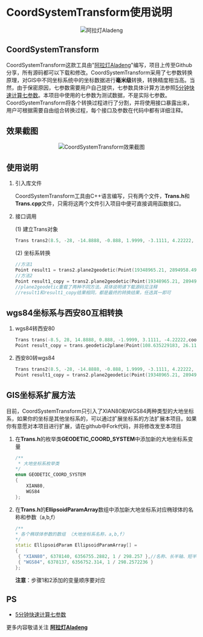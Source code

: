 # CoordSystemTransform使用说明
<div align=center><img src="http://www.lgwimonday.cn/cosyblog/wordpress/wp-content/uploads/2018/05/201805011453266-300x300.png" alt="阿拉灯Aladeng"/></div>
 
## CoordSystemTransform

CoordSystemTransform这款工具由"[阿拉灯Aladeng](http://www.lgwimonday.cn)"编写，项目上传至Github分享，所有源码都可以下载和修改。CoordSystemTransform采用了七参数转换原理，对GIS中不同坐标系统中的坐标数据进行**毫米级**转换，转换精度相当高。当然，由于保密原因，七参数需要用户自己提供，七参数具体计算方法参照[5分钟快速计算七参数](http://)。本项目中使用的七参数为测试数据，不是实际七参数。CoordSystemTransform将各个转换过程进行了分割，并将使用接口暴露出来，用户可根据需要自由组合转换过程，每个接口及参数在代码中都有详细注释。

## 效果截图
<div align=center><img src="http://www.lgwimonday.cn/cosyblog/wordpress/wp-content/uploads/2018/07/2018070903435979.jpg" alt="CoordSystemTransform效果截图"/></div>

## 使用说明

1. 引入库文件

   CoordSystemTransform工具由C++语言编写，只有两个文件，**Trans.h**和**Trans.cpp**文件，只需将这两个文件引入项目中便可直接调用函数接口。

2. 接口调用

   (1) 建立Trans对象

   ```c++
   Trans trans2(8.5, -28, -14.8888, -0.888, 1.9999, -3.1111, 4.22222, coord::XIAN80, coord::WGS84);
   ```

   (2) 坐标系转换

   ```c++
   //方法1
   Point result1 = trans2.plane2geodetic(Point(19348965.21, 2894958.496, 0), 6378140, 6356755.2882, 1 / 298.257, 6378137, 1 / 298.2572236, 6);
   //方法2
   Point result1_copy = trans2.plane2geodetic(Point(19348965.21, 2894958.496, 0), 6);
   //plane2geodetic重载了两种不同方法，具体说明请下载源码见注释
   //result1和result1_copy结果相同，都是最终的转换结果，任选其一即可
   ```

## wgs84坐标系与西安80互相转换

1. wgs84转西安80

   ```c++
   Trans trans(-8.5, 28, 14.8888, 0.888, -1.9999, 3.1111, -4.22222,coord::WGS84,coord::XIAN80);
   Point result_copy = trans.geodetic2plane(Point(108.635229183, 26.111425709, 0), 6);
   ```

2. 西安80转wgs84

   ```c++
   Trans trans2(8.5, -28, -14.8888, -0.888, 1.9999, -3.1111, 4.22222, coord::XIAN80, coord::WGS84);
   Point result1_copy = trans2.plane2geodetic(Point(19348965.21, 2894958.496, 0), 6);
   ```

## GIS坐标系扩展方法

目前，CoordSystemTransform只引入了XIAN80和WGS84两种类型的大地坐标系，如果你的坐标是其他坐标系的，可以通过扩展坐标系的方法扩展本项目。如果你有意愿对本项目进行扩展，请在github中Fork代码，并将修改发至本项目

1. 在**Trans.h**的枚举类**GEODETIC_COORD_SYSTEM**中添加新的大地坐标系变量

   ```c++
   /**
    * 大地坐标系枚举类
   */
   enum GEODETIC_COORD_SYSTEM
   {
       XIAN80,
       WGS84
   };
   ```

2. 在**Trans.h**的**EllipsoidParamArray**数组中添加新大地坐标系对应椭球体的名称和参数（a,b,f）

   ```c++
   /**
   * 各个椭球体参数的数组 （大地坐标系名称，a,b,f）
   */
   static EllipsoidParam EllipsoidParamArray[] =
   {
   	{ "XIAN80", 6378140, 6356755.2882, 1 / 298.257 },//名称、长半轴、短半轴、扁率
   	{ "WGS84", 6378137, 6356752.314, 1 / 298.2572236 }
   };
   ```

   **注意**：步骤1和2添加的变量顺序要对应

## PS

- [5分钟快速计算七参数](http://)

更多内容敬请关注 **[阿拉灯Aladeng](http://www.lgwimonday.cn)**


